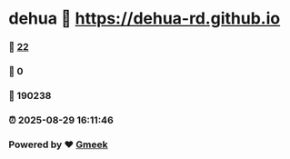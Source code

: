 # dehua :link: https://dehua-rd.github.io 
### :page_facing_up: [22](https://dehua-rd.github.io/tag.html) 
### :speech_balloon: 0 
### :hibiscus: 190238 
### :alarm_clock: 2025-08-29 16:11:46 
### Powered by :heart: [Gmeek](https://github.com/Meekdai/Gmeek)
